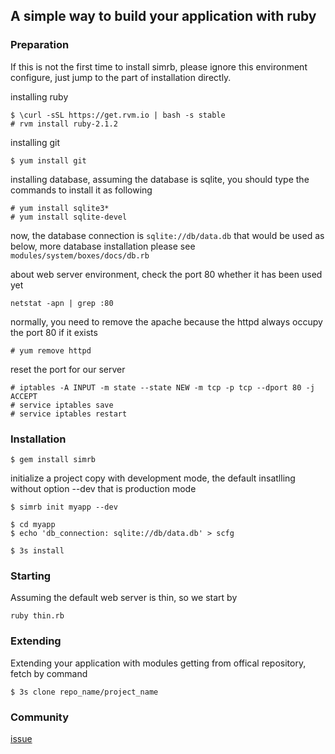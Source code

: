 ## A simple way to build your application with ruby


### Preparation

If this is not the first time to install simrb, please ignore this environment configure, just jump to the part of installation directly.

installing ruby

	$ \curl -sSL https://get.rvm.io | bash -s stable
	# rvm install ruby-2.1.2

installing git

	$ yum install git

installing database, assuming the database is sqlite, you should type the commands to install it as following

	# yum install sqlite3*
	# yum install sqlite-devel

now, the database connection is `sqlite://db/data.db` that would be used as below,
more database installation please see `modules/system/boxes/docs/db.rb`

about web server environment, check the port 80 whether it has been used yet

	netstat -apn | grep :80

normally, you need to remove the apache because the httpd always occupy the port 80 if it exists

	# yum remove httpd

reset the port for our server

	# iptables -A INPUT -m state --state NEW -m tcp -p tcp --dport 80 -j ACCEPT
	# service iptables save
	# service iptables restart


### Installation

	$ gem install simrb

initialize a project copy with development mode, the default insatlling without option --dev that is production mode

	$ simrb init myapp --dev

	$ cd myapp
	$ echo 'db_connection: sqlite://db/data.db' > scfg

	$ 3s install


### Starting

Assuming the default web server is thin, so we start by

	ruby thin.rb


### Extending

Extending your application with modules getting from offical repository, fetch by command

	$ 3s clone repo_name/project_name


### Community

[issue](https://github.com/simrb/simrb/issues)
